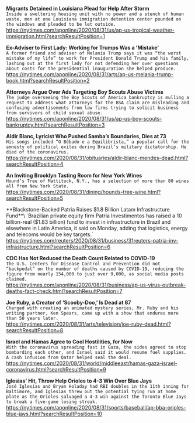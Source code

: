 **Migrants Detained in Louisiana Plead for Help After Storm**\
`Inside a sweltering housing unit with no power and a stench of human waste, men at one Louisiana immigration detention center pounded on the windows and pleaded to be let outside.`\
https://nytimes.com/aponline/2020/08/31/us/ap-us-tropical-weather-immigration.html?searchResultPosition=1

**Ex-Adviser to First Lady: Working for Trumps Was a 'Mistake'**\
`A former friend and adviser of Melania Trump says it was “the worst mistake of my life” to work for President Donald Trump and his family, lashing out at the first lady for not defending her over questions about costs for the presidential inauguration she helped produce.`\
https://nytimes.com/aponline/2020/08/31/arts/ap-us-melania-trump-book.html?searchResultPosition=2

**Attorneys Argue Over Ads Targeting Boy Scouts Abuse Victims**\
`The judge overseeing the Boy Scouts of America bankruptcy is mulling a request to address what attorneys for the BSA claim are misleading and confusing advertisements from law firms trying to solicit business from survivors of child sexual abuse.`\
https://nytimes.com/aponline/2020/08/31/us/ap-us-boy-scouts-bankruptcy.html?searchResultPosition=3

**Aldir Blanc, Lyricist Who Pushed Samba’s Boundaries, Dies at 73**\
`His songs included “O Bêbado e a Equilibrista,” a popular call for the amnesty of political exiles during Brazil’s military dictatorship. He died of the coronavirus.`\
https://nytimes.com/2020/08/31/obituaries/aldir-blanc-mendes-dead.html?searchResultPosition=4

**An Inviting Brooklyn Tasting Room for New York Wines**\
`Hound’s Tree of Mattituck, N.Y., has a selection of more than 80 wines all from New York State.`\
https://nytimes.com/2020/08/31/dining/hounds-tree-wine.html?searchResultPosition=5

**Blackstone-Backed Patria Raises $1.8 Billion Latam Infrastructure Fund**\
`Brazilian private equity firm Patria Investimentos has raised a 10 billion-real ($1.83 billion) fund to invest in infrastructure in Brazil and elsewhere in Latin America, it said on Monday, adding that logistics, energy and telecoms would be key targets.`\
https://nytimes.com/reuters/2020/08/31/business/31reuters-patria-inv-infrastructure.html?searchResultPosition=6

**CDC Has Not Reduced the Death Count Related to COVID-19**\
`The U.S. Centers for Disease Control and Prevention did not “backpedal” on the number of deaths caused by COVID-19, reducing the figure from nearly 154,000 to just over 9,000, as social media posts claimed. `\
https://nytimes.com/aponline/2020/08/31/business/ap-us-virus-outbreak-deaths-fact-check.html?searchResultPosition=7

**Joe Ruby, a Creator of ‘Scooby-Doo,’ Is Dead at 87**\
`Charged with creating an animated mystery series, Mr. Ruby and his writing partner, Ken Spears, came up with a show that endures more than 50 years later.`\
https://nytimes.com/2020/08/31/arts/television/joe-ruby-dead.html?searchResultPosition=8

**Israel and Hamas Agree to Cool Hostilities, for Now**\
`With the coronavirus spreading fast in Gaza, the sides agreed to stop bombarding each other, and Israel said it would resume fuel supplies. A cash infusion from Qatar helped seal the deal.`\
https://nytimes.com/2020/08/31/world/middleeast/hamas-gaza-israel-coronavirus.html?searchResultPosition=9

**Iglesias' Hit, Throw Help Orioles to 4-3 Win Over Blue Jays**\
`José Iglesias and Bryan Holaday had RBI doubles in the 11th inning for Baltimore, and Iglesias threw out the potential tying run at home plate as the Orioles salvaged a 4-3 win against the Toronto Blue Jays to break a five-game losing streak.`\
https://nytimes.com/aponline/2020/08/31/sports/baseball/ap-bba-orioles-blue-jays.html?searchResultPosition=10

